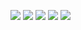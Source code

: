 ![](http://github-profile-summary-cards.vercel.app/api/cards/profile-details?username=kyoto-kanko&theme=buefy)
![](http://github-profile-summary-cards.vercel.app/api/cards/repos-per-language?username=kyoto-kanko&theme=buefy)
![](http://github-profile-summary-cards.vercel.app/api/cards/most-commit-language?username=kyoto-kanko&theme=buefy)
![](http://github-profile-summary-cards.vercel.app/api/cards/stats?username=kyoto-kanko&theme=buefy)
![](http://github-profile-summary-cards.vercel.app/api/cards/productive-time?username=kyoto-kanko&theme=buefy&utcOffset=9)
